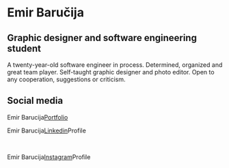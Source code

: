 
<h1>Emir Baručija</h1>
<h2>Graphic designer and software engineering student</h2>
<p>A twenty-year-old software engineer in process. Determined, organized and great team player. Self-taught graphic designer and photo editor. Open to any cooperation, suggestions or criticism.</p>

<h2>Social media</h2>
<p>Emir Barucija<a href="https://www.emirbarucija.com">Portfolio</a><br>
<p>Emir Barucija<a href="https://www.linkedin.com/in/emirbarucija/">Linkedin</a>Profile</p><br>
<p>Emir Barucija<a href="https://www.instagram.com/emirbarucija">Instagram</a>Profile</p>


<!--
**barucija/barucija** is a ✨ _special_ ✨ repository because its `README.md` (this file) appears on your GitHub profile.

Here are some ideas to get you started:

- 🔭 I’m currently working on ...
- 🌱 I’m currently learning ...
- 👯 I’m looking to collaborate on ...
- 🤔 I’m looking for help with ...
- 💬 Ask me about ...
- 📫 How to reach me: ...
- 😄 Pronouns: ...
- ⚡ Fun fact: ...
-->
